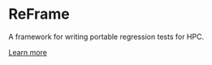 # ReFrame
A framework for writing portable regression tests for HPC.
<p><a class="btn btn-primary btn-lg reframe-prepend-domain" href="/about" role="button">Learn more</a></p>
